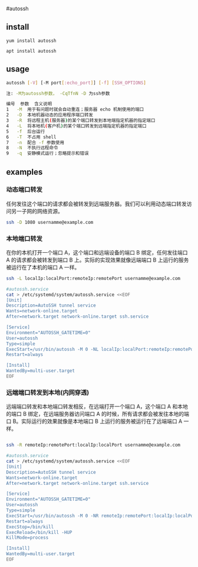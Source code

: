
#autossh

## install

```ssh
yum install autossh

apt install autossh
```

## usage

```sh
autossh [-V] [-M port[:echo_port]] [-f] [SSH_OPTIONS]

注: -M为autossh参数， -CqTfnN -D 为ssh参数

编号	参数	含义说明
1	-M	用于有问题时就会自动重连；服务器 echo 机制使用的端口
2	-D	本地机器动态的应用程序端口转发
3	-R	将远程主机(服务器)的某个端口转发到本地端指定机器的指定端口
4	-L	将本地机(客户机)的某个端口转发到远端指定机器的指定端口
5	-f	后台运行
6	-T	不占用 shell
7	-n	配合 -f 参数使用
8	-N	不执行远程命令
9	-q	安静模式运行；忽略提示和错误
```

## examples

### 动态端口转发
任何发往这个端口的请求都会被转发到远端服务器。我们可以利用动态端口转发访问另一子网的网络资源。

```sh
ssh -D 1080 usernamme@example.com

```

### 本地端口转发
在你的本机打开一个端口 A，这个端口和远端设备的端口 B 绑定，任何发往端口 A 的请求都会被转发到端口 B 上。实际的实现效果就像远端端口 B 上运行的服务被运行在了本机的端口 A 一样。

```sh
ssh -L localIp:localPort:remoteIp:remotePort usernamme@example.com

#autossh.service
cat > /etc/systemd/system/autossh.service <<EOF
[Unit]
Description=AutoSSH tunnel service
Wants=network-online.target
After=network.target network-online.target ssh.service

[Service]
Environment="AUTOSSH_GATETIME=0"
User=autossh
Type=simple
ExecStart=/usr/bin/autossh -M 0 -NL localIp:localPort:remoteIp:remotePort usernamme@example.com -o "ServerAliveInterval 30" -o "ServerAliveCountMax 3" -o BatchMode=yes -o StrictHostKeyChecking=no -i SSH_KEY_FILE_PATH
Restart=always

[Install]
WantedBy=multi-user.target
EOF

```

### 远端端口转发到本地(内网穿透)
远端端口转发和本地端口转发相反，在远端打开一个端口 A，这个端口 A 和本地的端口 B 绑定，在远端服务器访问端口 A 的时候，所有请求都会被发往本地的端口 B。实际运行的效果就像是本地端口 B 上运行的服务被运行在了远端端口 A 一样。

```sh

ssh -R remoteIp:remotePort:localIp:localPort usernamme@example.com

#autossh.service
cat > /etc/systemd/system/autossh.service <<EOF
[Unit]
Description=AutoSSH tunnel service
Wants=network-online.target
After=network.target network-online.target ssh.service

[Service]
Environment="AUTOSSH_GATETIME=0"
User=autossh
Type=simple
ExecStart=/usr/bin/autossh -M 0 -NR remoteIp:remotePort:localIp:localPort usernamme@example.com -o "ServerAliveInterval 30" -o "ServerAliveCountMax 3" -o BatchMode=yes -o StrictHostKeyChecking=no -i SSH_KEY_FILE_PATH
Restart=always
ExecStop=/bin/kill
ExecReload=/bin/kill -HUP
KillMode=process

[Install]
WantedBy=multi-user.target
EOF

```
